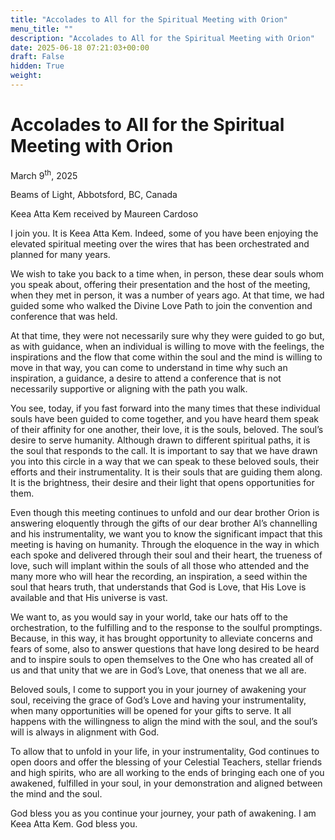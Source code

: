 ```yaml
---
title: "Accolades to All for the Spiritual Meeting with Orion"
menu_title: ""
description: "Accolades to All for the Spiritual Meeting with Orion"
date: 2025-06-18 07:21:03+00:00
draft: False
hidden: True
weight:
---
```

# Accolades to All for the Spiritual Meeting with Orion

March 9<sup>th</sup>, 2025

Beams of Light, Abbotsford, BC, Canada

Keea Atta Kem received by Maureen Cardoso

I join you. It is Keea Atta Kem. Indeed, some of you have been enjoying the elevated spiritual meeting over the wires that has been orchestrated and planned for many years.

We wish to take you back to a time when, in person, these dear souls whom you speak about, offering their presentation and the host of the meeting, when they met in person, it was a number of years ago. At that time, we had guided some who walked the Divine Love Path to join the convention and conference that was held.

At that time, they were not necessarily sure why they were guided to go but, as with guidance, when an individual is willing to move with the feelings, the inspirations and the flow that come within the soul and the mind is willing to move in that way, you can come to understand in time why such an inspiration, a guidance, a desire to attend a conference that is not necessarily supportive or aligning with the path you walk.

You see, today, if you fast forward into the many times that these individual souls have been guided to come together, and you have heard them speak of their affinity for one another, their love, it is the souls, beloved. The soul’s desire to serve humanity. Although drawn to different spiritual paths, it is the soul that responds to the call. It is important to say that we have drawn you into this circle in a way that we can speak to these beloved souls, their efforts and their instrumentality. It is their souls that are guiding them along. It is the brightness, their desire and their light that opens opportunities for them.

Even though this meeting continues to unfold and our dear brother Orion is answering eloquently through the gifts of our dear brother Al’s channelling and his instrumentality, we want you to know the significant impact that this meeting is having on humanity. Through the eloquence in the way in which each spoke and delivered through their soul and their heart, the trueness of love, such will implant within the souls of all those who attended and the many more who will hear the recording, an inspiration, a seed within the soul that hears truth, that understands that God is Love, that His Love is available and that His universe is vast.

We want to, as you would say in your world, take our hats off to the orchestration, to the fulfilling and to the response to the soulful promptings. Because, in this way, it has brought opportunity to alleviate concerns and fears of some, also to answer questions that have long desired to be heard and to inspire souls to open themselves to the One who has created all of us and that unity that we are in God’s Love, that oneness that we all are.

Beloved souls, I come to support you in your journey of awakening your soul, receiving the grace of God’s Love and having your instrumentality, when many opportunities will be opened for your gifts to serve. It all happens with the willingness to align the mind with the soul, and the soul’s will is always in alignment with God.

To allow that to unfold in your life, in your instrumentality, God continues to open doors and offer the blessing of your Celestial Teachers, stellar friends and high spirits, who are all working to the ends of bringing each one of you awakened, fulfilled in your soul, in your demonstration and aligned between the mind and the soul.

God bless you as you continue your journey, your path of awakening. I am Keea Atta Kem. God bless you.
